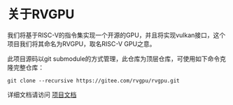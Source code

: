 # 关于RVGPU
我们将基于RISC-V的指令集实现一个开源的GPU，并且将实现vulkan接口，这个项目我们将其命名为RVGPU，取名RISC-V GPU之意。

此项目源码以git submodule的方式管理，此仓库为顶层仓库，可使用如下命令克隆完整仓库：
```
git clone --recursive https://gitee.com/rvgpu/rvgpu.git
```

详细文档请访问 [项目文档](https://rvgpu.github.io)
